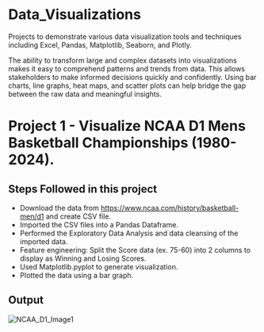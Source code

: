 # Data_Visualizations
Projects to demonstrate various data visualization tools and techniques including Excel, Pandas, Matplotlib, Seaborn, and Plotly.

The ability to transform large and complex datasets into visualizations makes it easy to comprehend patterns and trends from data.  This allows stakeholders to make informed decisions quickly and confidently.  Using bar charts, line graphs, heat maps, and scatter plots can help bridge the gap between the raw data and meaningful insights.  

# Project 1 - Visualize NCAA D1 Mens Basketball Championships (1980-2024).  
## Steps Followed in this project

- Download the data from https://www.ncaa.com/history/basketball-men/d1 and create CSV file.  
- Imported the CSV files into a Pandas Dataframe.
- Performed the Exploratory Data Analysis and data cleansing of the imported data.
- Feature engineering: Split the Score data (ex. 75-60) into 2 columns to display as Winning and Losing Scores.
- Used Matplotlib.pyplot to generate visualization.
- Plotted the data using a bar graph.

## Output

![NCAA_D1_Image1 ](https://github.com/user-attachments/assets/99a247b1-7985-4c36-913e-883f47b04ca3)
